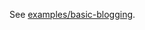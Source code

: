 See [examples/basic-blogging](https://github.com/saltyshiomix/react-ssr/tree/master/examples/basic-blogging).
